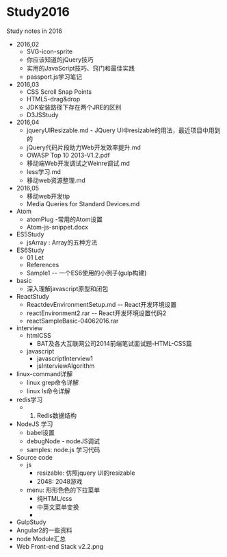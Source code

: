 # Study2016

Study notes in 2016

- 2016,02
	- SVG-icon-sprite
	- 你应该知道的jQuery技巧
	- 实用的JavaScript技巧、窍门和最佳实践
	- passport.js学习笔记
- 2016,03
 	- CSS Scroll Snap Points
 	- HTML5-drag&drop
 	- JDK安装路径下存在两个JRE的区别
 	- D3JSStudy
- 2016,04
 	- jqueryUIResizable.md  - JQuery UI中resizable的用法，最近项目中用到的
 	- jQuery代码片段助力Web开发效率提升.md
 	- OWASP Top 10 2013-V1.2.pdf
 	- 移动端Web开发调试之Weinre调试.md
 	- less学习.md
 	- 移动web资源整理.md
- 2016,05
 	- 移动web开发tip
 	- Media Queries for Standard Devices.md
- Atom
 	- atomPlug -常用的Atom设置
 	- Atom-js-snippet.docx
- ES5Study
 	- jsArray : Array的五种方法 
- ES6Study
 	- 01 Let
 	- References
 	- Sample1 -- 一个ES6使用的小例子(gulp构建)
- basic
	- 深入理解javascript原型和闭包 
- ReactStudy
	- ReactdevEnvironmentSetup.md -- React开发环境设置
	- reactEnvironment2.rar  -- React开发环境设置代码2
	- reactSampleBasic-04062016.rar
- interview
	- htmlCSS
		- BAT及各大互联网公司2014前端笔试面试题-HTML-CSS篇
	- javascript
		- javascriptInterview1
		- jsInterviewAlgorithm
- linux-command详解
	- linux grep命令详解
	- linux ls命令详解
- redis学习
	- 1. Redis数据结构
- NodeJS 学习
	- babel设置
	- debugNode - nodeJS调试
	- samples: node.js 学习代码
- Source code
	- js
		- resizable: 仿照jquery UI的resizable
		- 2048:  2048游戏
	- menu: 形形色色的下拉菜单
		- 纯HTML/css
		- 中英文菜单变换
		-  
- GulpStudy
- Angular2的一些资料
- node Module汇总
- Web Front-end Stack v2.2.png

